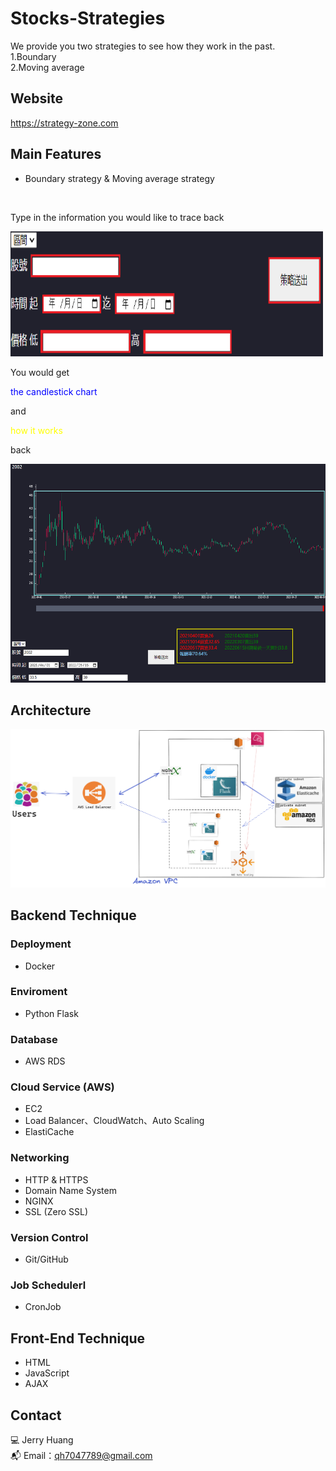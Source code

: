 # Stocks-Strategies
  We provide you two strategies to see how they work in the past.
  <br>
  1.Boundary
  <br>
  2.Moving average

## Website
https://strategy-zone.com
## Main Features
* Boundary strategy & Moving average strategy
<br>

Type in the information you would like to trace back
  <p>
    <img src="https://github.com/qh70/stock-strategies/blob/main/static/type%20in%20red.png" width="500px" height="200px" object-fit="cover">
  </p>
You would get <p style="color:blue">the candlestick chart</p> and <p style="color:yellow">how it works</p> back
  <p>
    <img src="https://github.com/qh70/stock-strategies/blob/main/static/result%20for%20boundary.png" width="700px" height="350px" object-fit="cover">
  </p>
  
## Architecture
<p>
<img src="https://github.com/qh70/stock-strategies/blob/main/static/%E6%9E%B6%E6%A7%8B%E5%9C%96.png">
</p>

## Backend Technique
### Deployment
* Docker

### Enviroment
* Python Flask

### Database
* AWS RDS

### Cloud Service (AWS)
* EC2
* Load Balancer、CloudWatch、Auto Scaling
* ElastiCache      

### Networking
* HTTP & HTTPS
* Domain Name System
* NGINX
* SSL (Zero SSL)

### Version Control
* Git/GitHub

### Job Schedulerl
* CronJob

## Front-End Technique
* HTML
* JavaScript
* AJAX

## Contact
💻 Jerry Huang
<br>
📬 Email：<a href="qh7047789@gmail.com">qh7047789@gmail.com</a>

